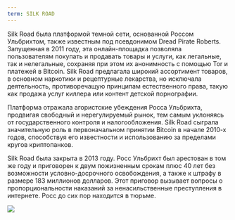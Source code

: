 ```yaml
---
term: SILK ROAD
---
```


Silk Road была платформой темной сети, основанной Россом Ульбрихтом, также известным под псевдонимом Dread Pirate Roberts. Запущенная в 2011 году, эта онлайн-площадка позволяла пользователям покупать и продавать товары и услуги, как легальные, так и нелегальные, сохраняя при этом их анонимность с помощью Tor и платежей в Bitcoin. Silk Road предлагала широкий ассортимент товаров, в основном наркотики и рецептурные лекарства, но исключала деятельность, противоречащую принципам естественного права, такую как продажа услуг киллера или контент детской порнографии.

Платформа отражала агористские убеждения Росса Ульбрихта, продвигая свободный и нерегулируемый рынок, тем самым уклоняясь от государственного контроля и налогообложения. Silk Road сыграла значительную роль в первоначальном принятии Bitcoin в начале 2010-х годов, способствуя его известности и использованию за пределами кругов криптопанков.

Silk Road была закрыта в 2013 году. Росс Ульбрихт был арестован в том же году и приговорен к двум пожизненным срокам плюс 40 лет без возможности условно-досрочного освобождения, а также к штрафу в размере 183 миллионов долларов. Этот приговор вызывает вопросы о пропорциональности наказаний за ненасильственные преступления в интернете. Росс до сих пор находится в тюрьме.

![](../../dictionnaire/assets/24.png)